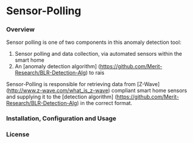 # Sensor-Polling
### Overview
Sensor polling is one of two components in this anomaly detection tool:

1. Sensor polling and data collection, via automated sensors within the smart home
2. An [anomaly detection algorithm] (https://github.com/Merit-Research/BLR-Detection-Alg) to rais

Sensor-Polling is responsible for retrieving data from [Z-Wave] (http://www.z-wave.com/what_is_z-wave) 
compliant smart home sensors and supplying it to the [detection algorithm] (https://github.com/Merit-Research/BLR-Detection-Alg)
in the correct format. 

### Installation, Configuration and Usage

### License
